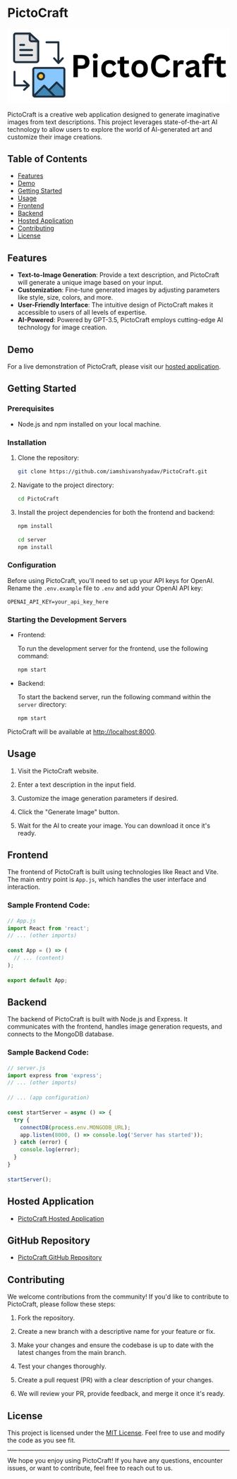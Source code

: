 # PictoCraft

![PictoCraft Logo](logo.png)

PictoCraft is a creative web application designed to generate imaginative images from text descriptions. This project leverages state-of-the-art AI technology to allow users to explore the world of AI-generated art and customize their image creations.

## Table of Contents

- [Features](#features)
- [Demo](#demo)
- [Getting Started](#getting-started)
- [Usage](#usage)
- [Frontend](#frontend)
- [Backend](#backend)
- [Hosted Application](#hosted-application)
- [Contributing](#contributing)
- [License](#license)

## Features

- **Text-to-Image Generation**: Provide a text description, and PictoCraft will generate a unique image based on your input.
- **Customization**: Fine-tune generated images by adjusting parameters like style, size, colors, and more.
- **User-Friendly Interface**: The intuitive design of PictoCraft makes it accessible to users of all levels of expertise.
- **AI-Powered**: Powered by GPT-3.5, PictoCraft employs cutting-edge AI technology for image creation.

## Demo

For a live demonstration of PictoCraft, please visit our [hosted application](https://pictocraft.netlify.app/).

## Getting Started

### Prerequisites

- Node.js and npm installed on your local machine.

### Installation

1. Clone the repository:

   ```sh
   git clone https://github.com/iamshivanshyadav/PictoCraft.git
   ```

2. Navigate to the project directory:

   ```sh
   cd PictoCraft
   ```

3. Install the project dependencies for both the frontend and backend:

   ```sh
   npm install
   ```

   ```sh
   cd server
   npm install
   ```

### Configuration

Before using PictoCraft, you'll need to set up your API keys for OpenAI. Rename the `.env.example` file to `.env` and add your OpenAI API key:

```shell
OPENAI_API_KEY=your_api_key_here
```

### Starting the Development Servers

- Frontend:

  To run the development server for the frontend, use the following command:

  ```sh
  npm start
  ```

- Backend:

  To start the backend server, run the following command within the `server` directory:

  ```sh
  npm start
  ```

PictoCraft will be available at [http://localhost:8000](http://localhost:8000).

## Usage

1. Visit the PictoCraft website.

2. Enter a text description in the input field.

3. Customize the image generation parameters if desired.

4. Click the "Generate Image" button.

5. Wait for the AI to create your image. You can download it once it's ready.

## Frontend

The frontend of PictoCraft is built using technologies like React and Vite. The main entry point is `App.js`, which handles the user interface and interaction.

### Sample Frontend Code:

```jsx
// App.js
import React from 'react';
// ... (other imports)

const App = () => (
  // ... (content)
);

export default App;
```

## Backend

The backend of PictoCraft is built with Node.js and Express. It communicates with the frontend, handles image generation requests, and connects to the MongoDB database.

### Sample Backend Code:

```javascript
// server.js
import express from 'express';
// ... (other imports)

// ... (app configuration)

const startServer = async () => {
  try {
    connectDB(process.env.MONGODB_URL);
    app.listen(8000, () => console.log('Server has started'));
  } catch (error) {
    console.log(error);
  }
}

startServer();
```

## Hosted Application

- [PictoCraft Hosted Application](https://pictocraft.netlify.app/)

## GitHub Repository

- [PictoCraft GitHub Repository](https://github.com/iamshivanshyadav/PictoCraft)

## Contributing

We welcome contributions from the community! If you'd like to contribute to PictoCraft, please follow these steps:

1. Fork the repository.

2. Create a new branch with a descriptive name for your feature or fix.

3. Make your changes and ensure the codebase is up to date with the latest changes from the main branch.

4. Test your changes thoroughly.

5. Create a pull request (PR) with a clear description of your changes.

6. We will review your PR, provide feedback, and merge it once it's ready.

## License

This project is licensed under the [MIT License](LICENSE). Feel free to use and modify the code as you see fit.

---

We hope you enjoy using PictoCraft! If you have any questions, encounter issues, or want to contribute, feel free to reach out to us.
